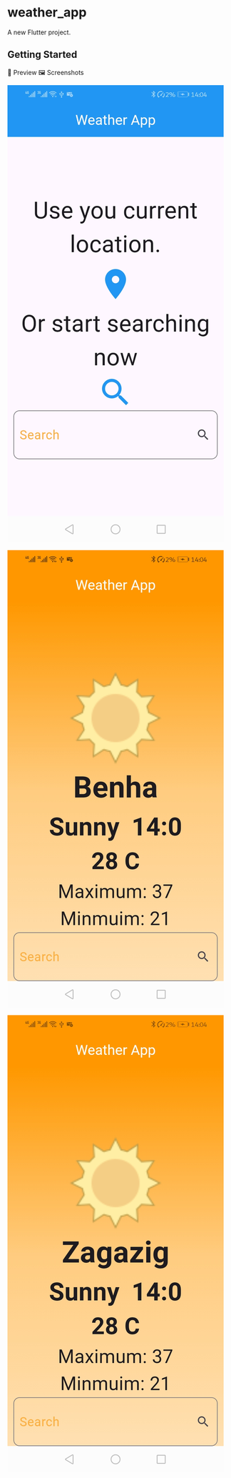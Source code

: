 # weather_app

A new Flutter project.

## Getting Started

📸 Preview
🖼 Screenshots

![Home Screen](assets/screenshots/Screenshot_20250826_140404_com.example.weather_app.jpg)




![Home Screen](assets/screenshots/Screenshot_20250826_140420_com.example.weather_app.jpg)  



![Home Screen](assets/screenshots/Screenshot_20250826_140450_com.example.weather_app.jpg)  
